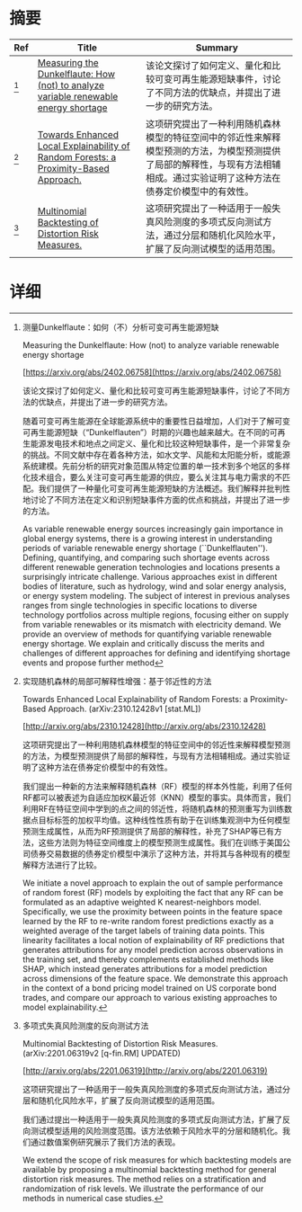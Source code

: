 # 摘要

| Ref | Title | Summary |
| --- | --- | --- |
| [^1] | [Measuring the Dunkelflaute: How (not) to analyze variable renewable energy shortage](https://arxiv.org/abs/2402.06758) | 该论文探讨了如何定义、量化和比较可变可再生能源短缺事件，讨论了不同方法的优缺点，并提出了进一步的研究方法。 |
| [^2] | [Towards Enhanced Local Explainability of Random Forests: a Proximity-Based Approach.](http://arxiv.org/abs/2310.12428) | 这项研究提出了一种利用随机森林模型的特征空间中的邻近性来解释模型预测的方法，为模型预测提供了局部的解释性，与现有方法相辅相成。通过实验证明了这种方法在债券定价模型中的有效性。 |
| [^3] | [Multinomial Backtesting of Distortion Risk Measures.](http://arxiv.org/abs/2201.06319) | 这项研究提出了一种适用于一般失真风险测度的多项式反向测试方法，通过分层和随机化风险水平，扩展了反向测试模型的适用范围。 |

# 详细

[^1]: 测量Dunkelflaute：如何（不）分析可变可再生能源短缺

    Measuring the Dunkelflaute: How (not) to analyze variable renewable energy shortage

    [https://arxiv.org/abs/2402.06758](https://arxiv.org/abs/2402.06758)

    该论文探讨了如何定义、量化和比较可变可再生能源短缺事件，讨论了不同方法的优缺点，并提出了进一步的研究方法。

    

    随着可变可再生能源在全球能源系统中的重要性日益增加，人们对于了解可变可再生能源短缺（“Dunkelflauten”）时期的兴趣也越来越大。在不同的可再生能源发电技术和地点之间定义、量化和比较这种短缺事件，是一个非常复杂的挑战。不同文献中存在着各种方法，如水文学、风能和太阳能分析，或能源系统建模。先前分析的研究对象范围从特定位置的单一技术到多个地区的多样化技术组合，要么关注可变可再生能源的供应，要么关注其与电力需求的不匹配。我们提供了一种量化可变可再生能源短缺的方法概述。我们解释并批判性地讨论了不同方法在定义和识别短缺事件方面的优点和挑战，并提出了进一步的方法。

    As variable renewable energy sources increasingly gain importance in global energy systems, there is a growing interest in understanding periods of variable renewable energy shortage (``Dunkelflauten''). Defining, quantifying, and comparing such shortage events across different renewable generation technologies and locations presents a surprisingly intricate challenge. Various approaches exist in different bodies of literature, such as hydrology, wind and solar energy analysis, or energy system modeling. The subject of interest in previous analyses ranges from single technologies in specific locations to diverse technology portfolios across multiple regions, focusing either on supply from variable renewables or its mismatch with electricity demand. We provide an overview of methods for quantifying variable renewable energy shortage. We explain and critically discuss the merits and challenges of different approaches for defining and identifying shortage events and propose further method
    
[^2]: 实现随机森林的局部可解释性增强：基于邻近性的方法

    Towards Enhanced Local Explainability of Random Forests: a Proximity-Based Approach. (arXiv:2310.12428v1 [stat.ML])

    [http://arxiv.org/abs/2310.12428](http://arxiv.org/abs/2310.12428)

    这项研究提出了一种利用随机森林模型的特征空间中的邻近性来解释模型预测的方法，为模型预测提供了局部的解释性，与现有方法相辅相成。通过实验证明了这种方法在债券定价模型中的有效性。

    

    我们提出一种新的方法来解释随机森林（RF）模型的样本外性能，利用了任何RF都可以被表述为自适应加权K最近邻（KNN）模型的事实。具体而言，我们利用RF在特征空间中学到的点之间的邻近性，将随机森林的预测重写为训练数据点目标标签的加权平均值。这种线性性质有助于在训练集观测中为任何模型预测生成属性，从而为RF预测提供了局部的解释性，补充了SHAP等已有方法，这些方法则为特征空间维度上的模型预测生成属性。我们在训练于美国公司债券交易数据的债券定价模型中演示了这种方法，并将其与各种现有的模型解释方法进行了比较。

    We initiate a novel approach to explain the out of sample performance of random forest (RF) models by exploiting the fact that any RF can be formulated as an adaptive weighted K nearest-neighbors model. Specifically, we use the proximity between points in the feature space learned by the RF to re-write random forest predictions exactly as a weighted average of the target labels of training data points. This linearity facilitates a local notion of explainability of RF predictions that generates attributions for any model prediction across observations in the training set, and thereby complements established methods like SHAP, which instead generates attributions for a model prediction across dimensions of the feature space. We demonstrate this approach in the context of a bond pricing model trained on US corporate bond trades, and compare our approach to various existing approaches to model explainability.
    
[^3]: 多项式失真风险测度的反向测试方法

    Multinomial Backtesting of Distortion Risk Measures. (arXiv:2201.06319v2 [q-fin.RM] UPDATED)

    [http://arxiv.org/abs/2201.06319](http://arxiv.org/abs/2201.06319)

    这项研究提出了一种适用于一般失真风险测度的多项式反向测试方法，通过分层和随机化风险水平，扩展了反向测试模型的适用范围。

    

    我们通过提出一种适用于一般失真风险测度的多项式反向测试方法，扩展了反向测试模型适用的风险测度范围。该方法依赖于风险水平的分层和随机化。我们通过数值案例研究展示了我们方法的表现。

    We extend the scope of risk measures for which backtesting models are available by proposing a multinomial backtesting method for general distortion risk measures. The method relies on a stratification and randomization of risk levels. We illustrate the performance of our methods in numerical case studies.
    

